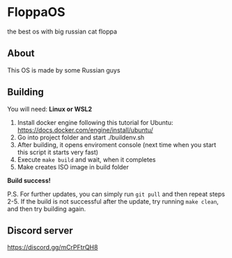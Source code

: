 # FloppaOS
the best os with big russian cat floppa

## About
This OS is made by some Russian guys

## Building
You will need: **Linux or WSL2**
1. Install docker engine following this tutorial for Ubuntu: https://docs.docker.com/engine/install/ubuntu/
2. Go into project folder and start ./buildenv.sh
3. After building, it opens enviroment console (next time when you start this script it starts very fast)
4. Execute `make build` and wait, when it completes
5. Make creates ISO image in build folder

**Build success!**

P.S. For further updates, you can simply run `git pull` and then repeat steps 2-5.
If the build is not successful after the update, try running `make clean`, and then try building again.

## Discord server
https://discord.gg/mCrPFtrQH8
